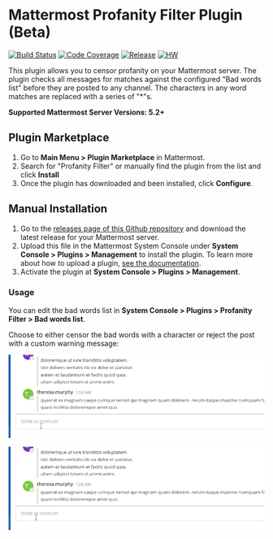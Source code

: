 # Mattermost Profanity Filter Plugin (Beta)

[![Build Status](https://img.shields.io/circleci/project/github/mattermost/mattermost-plugin-profanity-filter/master.svg)](https://circleci.com/gh/mattermost/mattermost-plugin-profanity-filter)
[![Code Coverage](https://img.shields.io/codecov/c/github/mattermost/mattermost-plugin-profanity-filter/master.svg)](https://codecov.io/gh/mattermost/mattermost-plugin-profanity-filter)
[![Release](https://img.shields.io/github/v/release/mattermost/mattermost-plugin-profanity-filter)](https://github.com/mattermost/mattermost-plugin-profanity-filter/releases/latest)
[![HW](https://img.shields.io/github/issues/mattermost/mattermost-plugin-profanity-filter/Up%20For%20Grabs?color=dark%20green&label=Help%20Wanted)](https://github.com/mattermost/mattermost-plugin-profanity-filter/issues?q=is%3Aissue+is%3Aopen+sort%3Aupdated-desc+label%3A%22Up+For+Grabs%22+label%3A%22Help+Wanted%22)

This plugin allows you to censor profanity on your Mattermost server. The plugin checks all messages for matches against the configured "Bad words list" before they are posted to any channel. The characters in any word matches are replaced with a series of "\*"s.

**Supported Mattermost Server Versions: 5.2+**

## Plugin Marketplace

1. Go to **Main Menu > Plugin Marketplace** in Mattermost.
2. Search for "Profanity Filter" or manually find the plugin from the list and click **Install**
3. Once the plugin has downloaded and been installed, click **Configure**.

## Manual Installation

1. Go to the [releases page of this Github repository](https://github.com/mattermost/mattermost-plugin-profanity-filter/releases) and download the latest release for your Mattermost server.
2. Upload this file in the Mattermost System Console under **System Console > Plugins > Management** to install the plugin. To learn more about how to upload a plugin, [see the documentation](https://docs.mattermost.com/administration/plugins.html#plugin-uploads).
3. Activate the plugin at **System Console > Plugins > Management**.

### Usage

You can edit the bad words list in **System Console > Plugins > Profanity Filter > Bad words list**.

Choose to either censor the bad words with a character or reject the post with a custom warning message:

![Post rejected by the plugin](./images/post-rejected.gif)

![Post censored by the plugin](./images/post-censored.gif)

